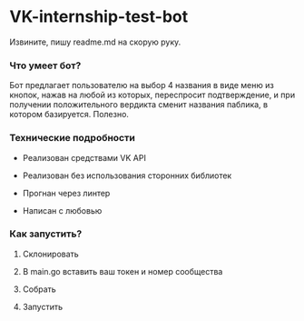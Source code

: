 # VK-internship-test-bot

Извините, пишу readme.md на скорую руку.

### Что умеет бот?

Бот предлагает пользователю на выбор 4 названия в виде меню из кнопок, нажав на любой из которых, переспросит подтверждение, и при получении положительного вердикта сменит названия паблика, в котором базируется. Полезно.

### Технические подробности

* Реализован средствами VK API

* Реализован без использования сторонних библиотек

* Прогнан через линтер

* Написан с любовью

### Как запустить?

1) Склонировать

2) В main.go вставить ваш токен и номер сообщества

3) Собрать

4) Запустить

